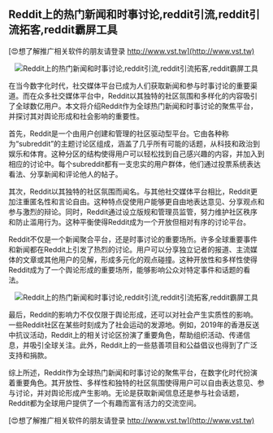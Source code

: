 ## **Reddit上的热门新闻和时事讨论,reddit引流,reddit引流拓客,reddit霸屏工具**

[😍想了解推广相关软件的朋友请登录 http://www.vst.tw](http://www.vst.tw)

 <center><img src="https://vst.tw/MP4/tuiguang/png/2.png" alt="Reddit上的热门新闻和时事讨论,reddit引流,reddit引流拓客,reddit霸屏工具"></center>

在当今数字化时代，社交媒体平台已成为人们获取新闻和参与时事讨论的重要渠道。而在众多社交媒体平台中，Reddit以其独特的社区氛围和多样化的内容吸引了全球数亿用户。本文将介绍Reddit作为全球热门新闻和时事讨论的聚焦平台，并探讨其对舆论形成和社会影响的重要性。

首先，Reddit是一个由用户创建和管理的社区驱动型平台。它由各种称为“subreddit”的主题讨论区组成，涵盖了几乎所有可能的话题，从科技和政治到娱乐和体育。这种分区的结构使得用户可以轻松找到自己感兴趣的内容，并加入到相应的讨论中。每个subreddit都有一支忠实的用户群体，他们通过投票系统表达看法、分享新闻和评论他人的帖子。

其次，Reddit以其独特的社区氛围而闻名。与其他社交媒体平台相比，Reddit更加注重匿名性和言论自由。这种特点促使用户能够更自由地表达意见、分享观点和参与激烈的辩论。同时，Reddit通过设立版规和管理员监管，努力维护社区秩序和防止滥用行为。这种平衡使得Reddit成为一个开放但相对有序的讨论平台。

Reddit不仅是一个新闻聚合平台，还是时事讨论的重要场所。许多全球重要事件和新闻都在Reddit上引发了热烈的讨论。用户可以分享独立记者的报道、主流媒体的文章或其他用户的见解，形成多元化的观点碰撞。这种开放性和多样性使得Reddit成为了一个舆论形成的重要场所，能够影响公众对特定事件和话题的看法。

 <center><img src="https://vst.tw/MP4/tuiguang/png/2.png" alt="Reddit上的热门新闻和时事讨论,reddit引流,reddit引流拓客,reddit霸屏工具"></center>

最后，Reddit的影响力不仅仅限于舆论形成，还可以对社会产生实质性的影响。一些Reddit社区在某些时刻成为了社会运动的发源地。例如，2019年的香港反送中抗议活动，Reddit上的相关讨论区扮演了重要角色，帮助组织活动、传递信息，并吸引全球关注。此外，Reddit上的一些慈善项目和公益倡议也得到了广泛支持和捐款。

综上所述，Reddit作为全球热门新闻和时事讨论的聚焦平台，在数字化时代扮演着重要角色。其开放性、多样性和独特的社区氛围使得用户可以自由表达意见、参与讨论，并对舆论形成产生影响。无论是获取新闻信息还是参与社会话题，Reddit都为全球用户提供了一个有趣而富有活力的交流空间。

[😍想了解推广相关软件的朋友请登录 http://www.vst.tw](http://www.vst.tw)



